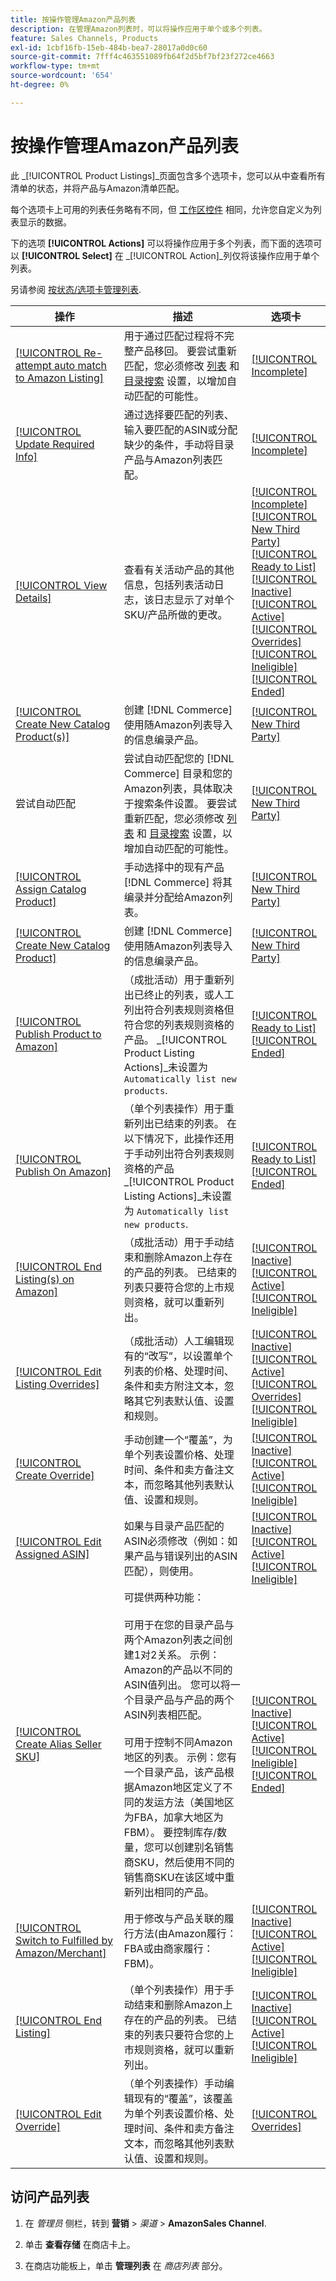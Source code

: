 ```yaml
---
title: 按操作管理Amazon产品列表
description: 在管理Amazon列表时，可以将操作应用于单个或多个列表。
feature: Sales Channels, Products
exl-id: 1cbf16fb-15eb-484b-bea7-28017a0d0c60
source-git-commit: 7fff4c463551089fb64f2d5bf7bf23f272ce4663
workflow-type: tm+mt
source-wordcount: '654'
ht-degree: 0%

---
```


# 按操作管理Amazon产品列表

此 _[!UICONTROL Product Listings]_页面包含多个选项卡，您可以从中查看所有清单的状态，并将产品与Amazon清单匹配。

每个选项卡上可用的列表任务略有不同，但 [工作区控件](./workspace-controls.md) 相同，允许您自定义为列表显示的数据。

下的选项 **[!UICONTROL Actions]** 可以将操作应用于多个列表，而下面的选项可以 **[!UICONTROL Select]** 在 _[!UICONTROL Action]_列仅将该操作应用于单个列表。

另请参阅 [按状态/选项卡管理列表](./managing-listings-by-tab.md).

| 操作 | 描述 | 选项卡 |
|----------------------------------------------------------------------------------------------------------------------------------------------------------------|-------------------------------------------------------------------------------------------------------------------------------------------------------------------------------------------------------------------------------------------------------------------------------------------------------------------------------------------------------------------------------------------------------------------------------------------------------------------------------------------------------------------------------------------------------------------------------------------------------------------------------------------------------|----------------------------------------------------------------------------------------------------------------------------------------------------------------------------------------------------------------------------------------------------------------------------------------------------------------------------------------------------------------------------------------------------------------------------|
| [[!UICONTROL Re-attempt auto match to Amazon Listing]](./amazon-manually-update-incomplete-listing.md#update-required-info-unable-to-assign-to-amazon-listing) | 用于通过匹配过程将不完整产品移回。 要尝试重新匹配，您必须修改 [列表](./listing-settings.md) 和 [目录搜索](./catalog-search.md) 设置，以增加自动匹配的可能性。 | [[!UICONTROL Incomplete]](./incomplete-listings.md) |
| [[!UICONTROL Update Required Info]](./amazon-manually-update-incomplete-listing.md) | 通过选择要匹配的列表、输入要匹配的ASIN或分配缺少的条件，手动将目录产品与Amazon列表匹配。 | [[!UICONTROL Incomplete]](./incomplete-listings.md) |
| [[!UICONTROL View Details]](./product-listing-details.md) | 查看有关活动产品的其他信息，包括列表活动日志，该日志显示了对单个SKU/产品所做的更改。 | [[!UICONTROL Incomplete]](./incomplete-listings.md)<br>[[!UICONTROL New Third Party]](./new-third-party-listings.md)<br>[[!UICONTROL Ready to List]](./ready-to-list.md)<br>[[!UICONTROL Inactive]](./inactive-listings.md)<br>[[!UICONTROL Active]](./active-listings.md)<br>[[!UICONTROL Overrides]](./overrides.md)<br>[[!UICONTROL Ineligible]](./ineligible-listings.md)<br>[[!UICONTROL Ended]](./ended-listings.md) |
| [[!UICONTROL Create New Catalog Product(s)]](./creating-assigning-catalog-products.md) | 创建 [!DNL Commerce] 使用随Amazon列表导入的信息编录产品。 | [[!UICONTROL New Third Party]](./new-third-party-listings.md) |
| 尝试自动匹配 | 尝试自动匹配您的 [!DNL Commerce] 目录和您的Amazon列表，具体取决于搜索条件设置。 要尝试重新匹配，您必须修改 [列表](./listing-settings.md) 和 [目录搜索](./catalog-search.md) 设置，以增加自动匹配的可能性。 | [[!UICONTROL New Third Party]](./new-third-party-listings.md) |
| [[!UICONTROL Assign Catalog Product]](./creating-assigning-catalog-products.md) | 手动选择中的现有产品 [!DNL Commerce] 将其编录并分配给Amazon列表。 | [[!UICONTROL New Third Party]](./new-third-party-listings.md) |
| [[!UICONTROL Create New Catalog Product]](./creating-assigning-catalog-products.md) | 创建 [!DNL Commerce] 使用随Amazon列表导入的信息编录产品。 | [[!UICONTROL New Third Party]](./new-third-party-listings.md) |
| [[!UICONTROL Publish Product to Amazon]](./publish-listings-manually.md) | （成批活动）用于重新列出已终止的列表，或人工列出符合列表规则资格但符合您的列表规则资格的产品。 _[!UICONTROL Product Listing Actions]_未设置为 `Automatically list new products`. | [[!UICONTROL Ready to List]](./ready-to-list.md)<br>[[!UICONTROL Ended]](./ended-listings.md) |
| [[!UICONTROL Publish On Amazon]](./publish-listings-manually.md) | （单个列表操作）用于重新列出已结束的列表。 在以下情况下，此操作还用于手动列出符合列表规则资格的产品 _[!UICONTROL Product Listing Actions]_未设置为 `Automatically list new products`. | [[!UICONTROL Ready to List]](./ready-to-list.md)<br>[[!UICONTROL Ended]](./ended-listings.md) |
| [[!UICONTROL End Listing(s) on Amazon]](./end-listings-manually.md) | （成批活动）用于手动结束和删除Amazon上存在的产品的列表。 已结束的列表只要符合您的上市规则资格，就可以重新列出。 | [[!UICONTROL Inactive]](./inactive-listings.md)<br>[[!UICONTROL Active]](./active-listings.md)<br>[[!UICONTROL Ineligible]](./ineligible-listings.md) |
| [[!UICONTROL Edit Listing Overrides]](./creating-editing-overrides.md) | （成批活动）人工编辑现有的“改写”，以设置单个列表的价格、处理时间、条件和卖方附注文本，忽略其它列表默认值、设置和规则。 | [[!UICONTROL Inactive]](./inactive-listings.md)<br>[[!UICONTROL Active]](./active-listings.md)<br>[[!UICONTROL Overrides]](./overrides.md)<br>[[!UICONTROL Ineligible]](./ineligible-listings.md) |
| [[!UICONTROL Create Override]](./creating-editing-overrides.md) | 手动创建一个“覆盖”，为单个列表设置价格、处理时间、条件和卖方备注文本，而忽略其他列表默认值、设置和规则。 | [[!UICONTROL Inactive]](./inactive-listings.md)<br>[[!UICONTROL Active]](./active-listings.md)<br>[[!UICONTROL Ineligible]](./ineligible-listings.md) |
| [[!UICONTROL Edit Assigned ASIN]](./edit-assigned-asin.md) | 如果与目录产品匹配的ASIN必须修改（例如：如果产品与错误列出的ASIN匹配），则使用。 | [[!UICONTROL Inactive]](./inactive-listings.md)<br>[[!UICONTROL Active]](./active-listings.md)<br>[[!UICONTROL Ineligible]](./ineligible-listings.md) |
| [[!UICONTROL Create Alias Seller SKU]](./create-alias-seller-sku.md) | 可提供两种功能：<br><br>可用于在您的目录产品与两个Amazon列表之间创建1对2关系。 示例： Amazon的产品以不同的ASIN值列出。 您可以将一个目录产品与产品的两个ASIN列表相匹配。<br><br>可用于控制不同Amazon地区的列表。 示例：您有一个目录产品，该产品根据Amazon地区定义了不同的发运方法（美国地区为FBA，加拿大地区为FBM）。 要控制库存/数量，您可以创建别名销售商SKU，然后使用不同的销售商SKU在该区域中重新列出相同的产品。 | [[!UICONTROL Inactive]](./inactive-listings.md)<br>[[!UICONTROL Active]](./active-listings.md)<br>[[!UICONTROL Ineligible]](./ineligible-listings.md)<br>[[!UICONTROL Ended]](./ended-listings.md) |
| [[!UICONTROL Switch to Fulfilled by Amazon/Merchant]](./fulfilled-by.md#configure-fulfilled-by-settings) | 用于修改与产品关联的履行方法(由Amazon履行：FBA或由商家履行：FBM)。 | [[!UICONTROL Inactive]](./inactive-listings.md)<br>[[!UICONTROL Active]](./active-listings.md)<br>[[!UICONTROL Ineligible]](./ineligible-listings.md) |
| [[!UICONTROL End Listing]](./end-listings-manually.md) | （单个列表操作）用于手动结束和删除Amazon上存在的产品的列表。 已结束的列表只要符合您的上市规则资格，就可以重新列出。 | [[!UICONTROL Inactive]](./inactive-listings.md)<br>[[!UICONTROL Active]](./active-listings.md)<br>[[!UICONTROL Ineligible]](./ineligible-listings.md) |
| [[!UICONTROL Edit Override]](./creating-editing-overrides.md) | （单个列表操作）手动编辑现有的“覆盖”，该覆盖为单个列表设置价格、处理时间、条件和卖方备注文本，而忽略其他列表默认值、设置和规则。 | [[!UICONTROL Overrides]](./overrides.md) |

## 访问产品列表

1. 在 _管理员_ 侧栏，转到 **营销** > _渠道_ > **AmazonSales Channel**.

1. 单击 **查看存储** 在商店卡上。

1. 在商店功能板上，单击 **管理列表** 在 _商店列表_ 部分。
